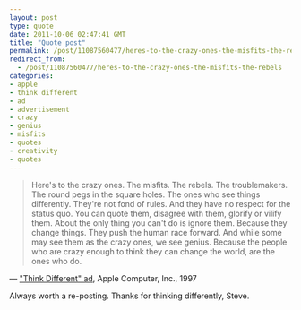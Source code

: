 ```yaml
---
layout: post
type: quote
date: 2011-10-06 02:47:41 GMT
title: "Quote post"
permalink: /post/11087560477/heres-to-the-crazy-ones-the-misfits-the-rebels
redirect_from: 
  - /post/11087560477/heres-to-the-crazy-ones-the-misfits-the-rebels
categories:
- apple
- think different
- ad
- advertisement
- crazy
- genius
- misfits
- quotes
- creativity
- quotes
---
```

<blockquote>Here's to the crazy ones. The misfits. The rebels. The troublemakers. The round pegs in the square holes. The ones who see things differently. They're not fond of rules. And they have no respect for the status quo. You can quote them, disagree with them, glorify or vilify them. About the only thing you can't do is ignore them. Because they change things. They push the human race forward. And while some may see them as the crazy ones, we see genius. Because the people who are crazy enough to think they can change the world, are the ones who do.</blockquote>

 — <a href="http://en.wikipedia.org/wiki/Think_Different">"Think Different" ad</a>, Apple Computer, Inc., 1997

<p>Always worth a re-posting. Thanks for thinking differently, Steve.</p>